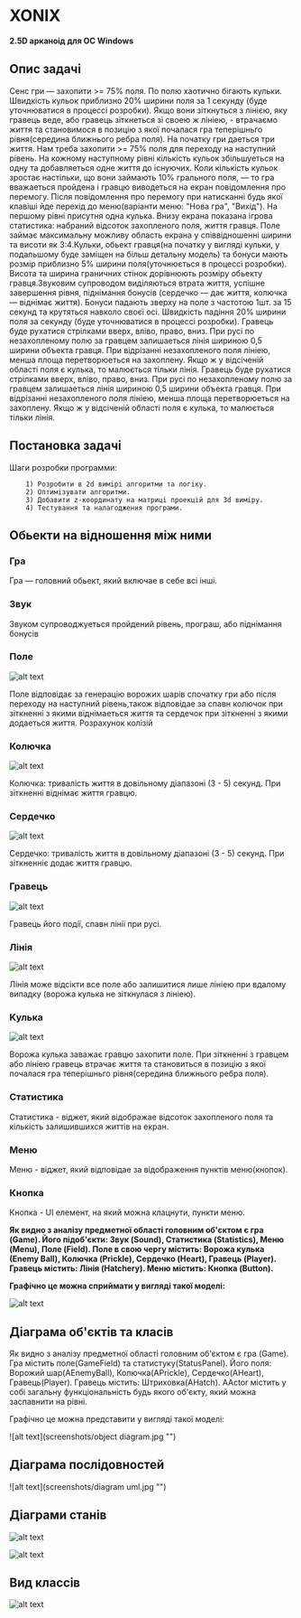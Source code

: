 # XONIX
**2.5D арканоід для ОС Windows**

## Опис задачi
Сенс гри — захопити >= 75% поля. По полю хаотично бігають кульки. Швидкiсть кульок приблизно 20% ширини поля за 1 секунду (буде уточнюватися в процессi розробки). Якщо вони зіткнуться з лінією, яку гравець веде, або гравець зiткнеться зi своею ж лiнiею, - втрачаємо життя та становимося в позицiю з якої почалася гра теперiшньго рiвня(середина ближнього ребра поля). На початку гри даеться три життя. Нам треба захопити >= 75% поля для переходу на наступний рівень. На кожному наступному рiвнi кiлькiсть кульок збiльшуеться на одну та добавляеться одне життя до iснуючих. Коли кiлькiсть кульок зростає настiльки, що вони займають 10% грального поля, — то гра вважаеться пройдена i гравцю виводеться на екран повiдомлення про перемогу. Пiсля повiдомлення про перемогу при натисканнi будь якої клавiшi йде перехiд до меню(варiанти меню: "Нова гра", "Вихiд"). На першому рiвнi присутня одна кулька. Внизу екрана показана ігрова статистика: набраний відсоток захопленого поля, життя гравця. Поле займає максимальну можливу область екрана у спiввiдношеннi ширини та висоти як 3:4.Кульки, обьект гравця(на початку у виглядi кульки, у подальшому буде замiщен на бiльш детальну модель) та бонуси мають розмiр приблизно 5% ширини поля(уточнюється в процессi розробки). Висота та ширина граничних стiнок дорiвнюють розмiру обьекту гравця.Звуковим супроводом виділяються втрата життя, успішне завершення рiвня, пiднiмання бонусiв (сердечко — дає життя, колючка — вiднiмає життя). Бонуси падають зверху на поле з частотою 1шт. за 15 секунд та крутяться навколо своєї оci. Швидкiсть падiння 20% ширини поля за секунду (буде уточнюватися в процессi розробки). Гравець буде рухатися стрiлками вверх, влiво, право, вниз. При русi по незахопленому полю за гравцем залишаеться лiнiя шириною 0,5 ширини объекта гравця. При вiдрiзаннi незахопленого поля лiнiею, менша площа перетворюеться на захоплену. Якщо ж у вiдciченiй областi поля є кулька, то малюється тiльки лiнiя.
Гравець буде рухатися стрiлками вверх, влiво, право, вниз. При русi по незахопленому полю за гравцем залишаеться лiнiя шириною 0,5 ширини объекта гравця. При вiдрiзаннi незахопленого поля лiнiею, менша площа перетворюеться на захоплену. Якщо ж у вiдciченiй областi поля є кулька, то малюється тiльки лiнiя.

## Постановка задачi
Шаги розробки программи:

        1) Розробити в 2d вимiрi алгоритми та логiку.
        2) Оптимiзувати алгоритми.
        3) Добавити z-координату на матрицi проекцiй для 3d вимiру.
        4) Тестування та налагодження програми. 

## Oбьекти на вiдношення мiж ними

### Гра

Гра — головний обьект, який включае в себе всi iншi.

### Звук

Звуком супроводжуеться пройдений рiвень, програш, або пiднiмання бонусiв

### Поле 
![alt text](screenshots/field.jpg "")

Поле  вiдповiдає за генерацiю ворожих шарiв спочатку гри або пiсля переходу на наступний рiвень,також вiдповiдае за спавн колючок при зiткненнi з якими вiднiмаеться життя та сердечок при зiткненнi з якими додаеться життя. Розрахунок колiзiй

### Колючка

![alt text](screenshots/coluchka.jpg "")

Колючка: тривалiсть життя в довiльному дiапазонi (3 - 5) секунд. При зiткненнi вiднiмає життя гравцю.

### Cердечко

![alt text](screenshots/heart.jpg "")

Cердечко: тривалiсть життя в довiльному дiапазонi (3 - 5) секунд. При зiткненнiє додає життя гравцю.

### Гравець

![alt text](screenshots/player.jpg "")

Гравець його подiї, спавн лiнiї при русi.

### Лiнiя

![alt text](screenshots/heart.jpg "")

Лiнiя може вiдсiкти все поле або залишитися лише лiнiею при вдалому випадку (ворожа кулька не зiткнулася з лiнiею).

### Kулька 

![alt text](screenshots/heart.jpg "")

Ворожа кулька заважає гравцю захопити поле. При зiткненнi з гравцем або лiнiею гравець втрачає життя та становиться в позицiю з якої почалася гра теперiшньго рiвня(середина ближнього ребра поля).

### Статистика

 Статистика - вiджет, який вiдображае вiдсоток захопленого поля та кiлькiсть залишившихся життiв на екран.

### Меню

Меню - вiджет, який вiдповiдае за вiдображення пунктiв меню(кнопок).

### Кнопка

Кнопка - UI елемент, на який можна клацнути, пункти меню.



**Як видно з аналiзу предметної областi головним об'єктом є гра (Game). Його пiдоб'єкти: Звук (Sound), Статистика (Statistics), Меню (Menu),  Поле (Field). Поле в свою чергу містить: Ворожa кулькa (Enemy Ball), Колючка (Prickle), Cердечко (Heart), Гравець (Player). Гравець містить: Лiнiя (Hatchery). Mеню мiстить: Кнопка (Button).**


**Графiчно це можна сприймати у виглядi такої моделi:**

![alt text](screenshots/diagram.jpg "")

## Дiаграма об'єктiв та класiв

Як видно з аналiзу предметної областi головним об'єктом є гра (Game). Гра мiстить поле(GameField) та статистуку(StatusPanel). Його поля: Ворожий шар(AEnemyBall), Колючка(APrickle), Сердечко(AHeart), Гравець(Player). Гравець містить: Штриховка(AHatch). AActor мiстить у собi загальну функцiональнiсть будь якого об'єкту, який можна заспавнити на рiвнi.

Графiчно це можна представити у виглядi такої моделi:

![alt text](screenshots/object diagram.jpg "")

## Дiаграма послiдовностей

![alt text](screenshots/diagram uml.jpg "")

## Дiаграми станiв

![alt text](screenshots/dgst1.jpg "")

![alt text](screenshots/dgst2.jpg "")

## Вид классiв

![alt text](screenshots/class.jpg "")






